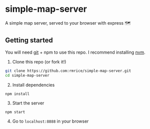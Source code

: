 # simple-map-server

A simple map server, served to your browser with express 🗺️

## Getting started

You will need [git](https://git-scm.com/book/en/v2/Getting-Started-Installing-Git) + npm to use this repo. I recommend installing [nvm](https://gist.github.com/d2s/372b5943bce17b964a79).

1. Clone this repo (or fork it!)

```bash
git clone https://github.com:rmrice/simple-map-server.git
cd simple-map-server
```

2. Install dependencies

```
npm install
```

3. Start the server

```
npm start
```

4. Go to `localhost:8888` in your browser

